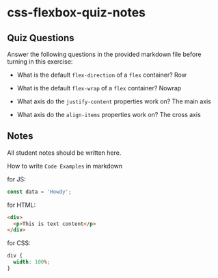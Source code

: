 # css-flexbox-quiz-notes

## Quiz Questions

Answer the following questions in the provided markdown file before turning in this exercise:

- What is the default `flex-direction` of a `flex` container?
  Row

- What is the default `flex-wrap` of a `flex` container?
  Nowrap

- What axis do the `justify-content` properties work on?
  The main axis

- What axis do the `align-items` properties work on?
  The cross axis

## Notes

All student notes should be written here.

How to write `Code Examples` in markdown

for JS:

```javascript
const data = 'Howdy';
```

for HTML:

```html
<div>
  <p>This is text content</p>
</div>
```

for CSS:

```css
div {
  width: 100%;
}
```
